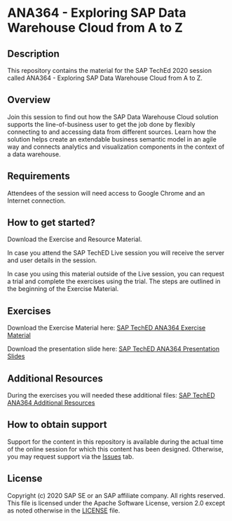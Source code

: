 # ANA364 - Exploring SAP Data Warehouse Cloud from A to Z

## Description

This repository contains the material for the SAP TechEd 2020 session called ANA364 - Exploring SAP Data Warehouse Cloud from A to Z. 

## Overview

Join this session to find out how the SAP Data Warehouse Cloud solution supports the line-of-business user to get the job done by flexibly connecting to and accessing data from different sources. Learn how the solution helps create an extendable business semantic model in an agile way and connects analytics and visualization components in the context of a data warehouse.

## Requirements

Attendees of the session will need access to Google Chrome and an Internet connection.

## How to get started?

Download the Exercise and Resource Material.

In case you attend the SAP TechED Live session you will receive the server and user details in the session.

In case you using this material outside of the Live session, you can request a trial and complete the exercises using the trial. The steps are outlined in the beginning of the Exercise Material.

## Exercises

Download the Exercise Material here: [SAP TechED ANA364 Exercise Material](exercises/ANA364_EXERCISES.pdf)

Download the presentation slide here: [SAP TechED ANA364 Presentation Slides](exercises/ANA364_SLIDES.pdf)


## Additional Resources

During the exercises you will needed these additional files: [SAP TechED ANA364 Additional Resources](exercises/ANA364_RESOURCES.zip)

## How to obtain support

Support for the content in this repository is available during the actual time of the online session for which this content has been designed. Otherwise, you may request support via the [Issues](../../issues) tab.

## License
Copyright (c) 2020 SAP SE or an SAP affiliate company. All rights reserved. This file is licensed under the Apache Software License, version 2.0 except as noted otherwise in the [LICENSE](LICENSES/Apache-2.0.txt) file.
